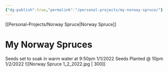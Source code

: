 ```yaml
---
{"dg-publish":true,"permalink":"/personal-projects/my-norway-spruce/"}
---
```


[[Personal-Projects/Norway Spruce\|Norway Spruce]]
# My Norway Spruces
Seeds set to soak in warm water at 9:50pm 1/1/2022
Seeds Planted @ 10pm 1/2/2022 
![[Norway Spruce 1_2_2022.jpg \| 300]]

